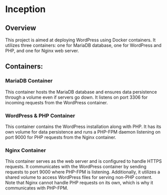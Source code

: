 # Inception

## Overview
This project is aimed at deploying WordPress using Docker containers. It utilizes three containers: one for MariaDB database, one for WordPress and PHP, and one for Nginx web server.

## Containers:

### MariaDB Container
This container hosts the MariaDB database and ensures data persistence through a volume even if servers go down. It listens on port 3306 for incoming requests from the WordPress container.

### WordPress & PHP Container
This container contains the WordPress installation along with PHP. It has its own volume for data persistence and runs a PHP-FPM daemon listening on port 9000 for PHP requests from the Nginx container.

### Nginx Container
This container serves as the web server and is configured to handle HTTPS requests. It communicates with the WordPress container by sending requests to port 9000 where PHP-FPM is listening. Additionally, it utilizes a shared volume to access WordPress files for serving non-PHP content. Note that Nginx cannot handle PHP requests on its own, which is why it communicates with PHP-FPM.
